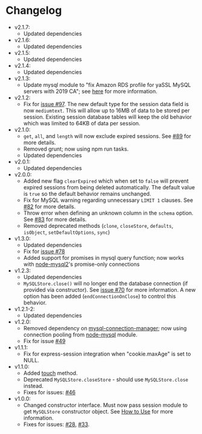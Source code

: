 # Changelog

* v2.1.7:
  * Updated dependencies
* v2.1.6:
  * Updated dependencies
* v2.1.5:
  * Updated dependencies
* v2.1.4:
  * Updated dependencies
* v2.1.3:
  * Update mysql module to "fix Amazon RDS profile for yaSSL MySQL servers with 2019 CA"; see [here](https://github.com/mysqljs/mysql/pull/2292) for more information.
* v2.1.2:
  * Fix for [issue #97](https://github.com/chill117/express-mysql-session/issues/97). The new default type for the session data field is now `mediumtext`. This will allow up to 16MB of data to be stored per session. Existing session database tables will keep the old behavior which was limited to 64KB of data per session.
* v2.1.0:
  * `get`, `all`, and `length` will now exclude expired sessions. See [#89](https://github.com/chill117/express-mysql-session/issues/89) for more details.
  * Removed grunt; now using npm run tasks.
  * Updated dependencies
* v2.0.1:
  * Updated dependencies
* v2.0.0:
  * Added new flag `clearExpired` which when set to `false` will prevent expired sessions from being deleted automatically. The default value is `true` so the default behavior remains unchanged.
  * Fix for MySQL warning regarding unnecessary `LIMIT 1` clauses. See [#82](https://github.com/chill117/express-mysql-session/issues/82) for more details.
  * Throw error when defining an unknown column in the `schema` option. See [#83](https://github.com/chill117/express-mysql-session/issues/83) for more details.
  * Removed deprecated methods (`clone`, `closeStore`, `defaults`, `isObject`, `setDefaultOptions`, `sync`)
* v1.3.0:
  * Updated dependencies
  * Fix for [issue #78](https://github.com/chill117/express-mysql-session/issues/78)
  * Added support for promises in mysql query function; now works with [node-mysql2](https://github.com/sidorares/node-mysql2)'s promise-only connections
* v1.2.3:
  * Updated dependencies
  * `MySQLStore.close()` will no longer end the database connection (if provided via constructor). See [issue #70](https://github.com/chill117/express-mysql-session/issues/70) for more information. A new option has been added (`endConnectionOnClose`) to control this behavior.
* v1.2.1-2:
  * Updated dependencies
* v1.2.0:
  * Removed dependency on [mysql-connection-manager](https://github.com/chill117/mysql-connection-manager); now using connection pooling from [node-mysql](https://github.com/mysqljs/mysql) module.
  * Fix for issue [#49](https://github.com/chill117/express-mysql-session/issues/49)
* v1.1.1:
  * Fix for express-session integration when "cookie.maxAge" is set to NULL.
* v1.1.0:
  * Added [touch](https://github.com/expressjs/session#storetouchsid-session-callback) method.
  * Deprecated `MySQLStore.closeStore` - should use `MySQLStore.close` instead.
  * Fixes for issues: [#46](https://github.com/chill117/express-mysql-session/issues/46)
* v1.0.0:
  * Changed constructor interface. Must now pass session module to get `MySQLStore` constructor object. See [How to Use](https://github.com/chill117/express-mysql-session#how-to-use) for more information.
  * Fixes for issues: [#28](https://github.com/chill117/express-mysql-session/issues/28), [#33](https://github.com/chill117/express-mysql-session/issues/33).
